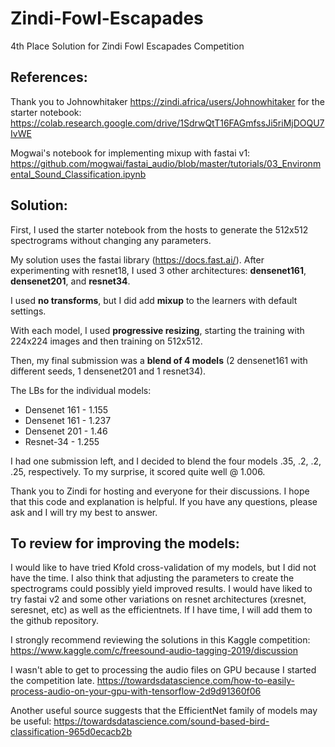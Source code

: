 # Zindi-Fowl-Escapades
4th Place Solution for Zindi Fowl Escapades Competition

## References:
Thank you to Johnowhitaker https://zindi.africa/users/Johnowhitaker for the starter notebook:
https://colab.research.google.com/drive/1SdrwQtT16FAGmfssJi5riMjDOQU7IvWE

Mogwai's notebook for implementing mixup with fastai v1:
https://github.com/mogwai/fastai_audio/blob/master/tutorials/03_Environmental_Sound_Classification.ipynb

## Solution:

First, I used the starter notebook from the hosts to generate the 512x512 spectrograms without changing any parameters.

My solution uses the fastai library (https://docs.fast.ai/). After experimenting with resnet18, I used 3 other architectures: **densenet161**, **densenet201**, and **resnet34**. 

I used **no transforms**, but I did add **mixup** to the learners with default settings.

With each model, I used **progressive resizing**, starting the training with 224x224 images and then training on 512x512. 

Then, my final submission was a **blend of 4 models** (2 densenet161 with different seeds, 1 densenet201 and 1 resnet34). 

The LBs for the individual models: 
* Densenet 161 - 1.155
* Densenet 161 - 1.237
* Densenet 201 - 1.46
* Resnet-34    - 1.255

I had one submission left, and I decided to blend the four models .35, .2, .2, .25, respectively. To my surprise, it scored quite well @ 1.006.

Thank you to Zindi for hosting and everyone for their discussions. I hope that this code and explanation is helpful. If you have any questions, please ask and I will try my best to answer.

## To review for improving the models:

I would like to have tried Kfold cross-validation of my models, but I did not have the time. I also think that adjusting the parameters to create the spectrograms could possibly yield improved results. I would have liked to try fastai v2 and some other variations on resnet architectures (xresnet, seresnet, etc) as well as the efficientnets. If I have time, I will add them to the github repository.

I strongly recommend reviewing the solutions in this Kaggle competition:
https://www.kaggle.com/c/freesound-audio-tagging-2019/discussion

I wasn't able to get to processing the audio files on GPU because I started the competition late.
https://towardsdatascience.com/how-to-easily-process-audio-on-your-gpu-with-tensorflow-2d9d91360f06

Another useful source suggests that the EfficientNet family of models may be useful:
https://towardsdatascience.com/sound-based-bird-classification-965d0ecacb2b
